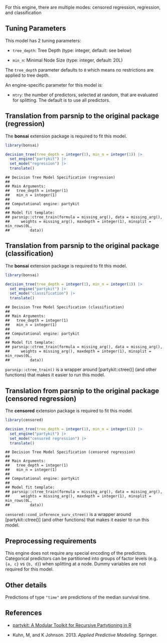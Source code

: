 


For this engine, there are multiple modes: censored regression, regression, and classification

## Tuning Parameters



This model has 2 tuning parameters:

- `tree_depth`: Tree Depth (type: integer, default: see below)

- `min_n`: Minimal Node Size (type: integer, default: 20L)

The `tree_depth` parameter defaults to `0` which means no restrictions are applied to tree depth.

An engine-specific parameter for this model is: 

 * `mtry`: the number of predictors, selected at random, that are evaluated for splitting. The default is to use all predictors.

## Translation from parsnip to the original package (regression)

The **bonsai** extension package is required to fit this model.


``` r
library(bonsai)

decision_tree(tree_depth = integer(1), min_n = integer(1)) |> 
  set_engine("partykit") |> 
  set_mode("regression") |> 
  translate()
```

```
## Decision Tree Model Specification (regression)
## 
## Main Arguments:
##   tree_depth = integer(1)
##   min_n = integer(1)
## 
## Computational engine: partykit 
## 
## Model fit template:
## parsnip::ctree_train(formula = missing_arg(), data = missing_arg(), 
##     weights = missing_arg(), maxdepth = integer(1), minsplit = min_rows(0L, 
##         data))
```

## Translation from parsnip to the original package (classification)

The **bonsai** extension package is required to fit this model.


``` r
library(bonsai)

decision_tree(tree_depth = integer(1), min_n = integer(1)) |> 
  set_engine("partykit") |> 
  set_mode("classification") |> 
  translate()
```

```
## Decision Tree Model Specification (classification)
## 
## Main Arguments:
##   tree_depth = integer(1)
##   min_n = integer(1)
## 
## Computational engine: partykit 
## 
## Model fit template:
## parsnip::ctree_train(formula = missing_arg(), data = missing_arg(), 
##     weights = missing_arg(), maxdepth = integer(1), minsplit = min_rows(0L, 
##         data))
```

`parsnip::ctree_train()` is a wrapper around [partykit::ctree()] (and other functions) that makes it easier to run this model. 

## Translation from parsnip to the original package (censored regression)

The **censored** extension package is required to fit this model.


``` r
library(censored)

decision_tree(tree_depth = integer(1), min_n = integer(1)) |> 
  set_engine("partykit") |> 
  set_mode("censored regression") |> 
  translate()
```

```
## Decision Tree Model Specification (censored regression)
## 
## Main Arguments:
##   tree_depth = integer(1)
##   min_n = integer(1)
## 
## Computational engine: partykit 
## 
## Model fit template:
## parsnip::ctree_train(formula = missing_arg(), data = missing_arg(), 
##     weights = missing_arg(), maxdepth = integer(1), minsplit = min_rows(0L, 
##         data))
```

`censored::cond_inference_surv_ctree()` is a wrapper around [partykit::ctree()] (and other functions) that makes it easier to run this model. 

## Preprocessing requirements


This engine does not require any special encoding of the predictors. Categorical predictors can be partitioned into groups of factor levels (e.g. `{a, c}` vs `{b, d}`) when splitting at a node. Dummy variables are not required for this model. 

## Other details



Predictions of type `"time"` are predictions of the median survival time.

## References

 - [partykit: A Modular Toolkit for Recursive Partytioning in R](https://jmlr.org/papers/v16/hothorn15a.html)

 - Kuhn, M, and K Johnson. 2013. _Applied Predictive Modeling_. Springer.
